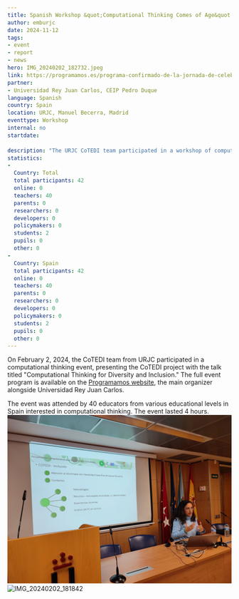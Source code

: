 ```yaml
---
title: Spanish Workshop &quot;Computational Thinking Comes of Age&quot;
author: emburjc
date: 2024-11-12
tags: 
- event
- report
- news
hero: IMG_20240202_182732.jpeg
link: https://programamos.es/programa-confirmado-de-la-jornada-de-celebracion-el-pensamiento-computacional-se-hace-mayor-de-edad/
partner: 
- Universidad Rey Juan Carlos, CEIP Pedro Duque
language: Spanish
country: Spain
location: URJC, Manuel Becerra, Madrid
eventtype: Workshop
internal: no
startdate: 

description: "The URJC CoTEDI team participated in a workshop of computational thinking, presenting the CoTEDI project."
statistics: 
- 
  Country: Total
  total participants: 42
  online: 0
  teachers: 40
  parents: 0
  researchers: 0
  developers: 0
  policymakers: 0
  students: 2
  pupils: 0
  other: 0
- 
  Country: Spain
  total participants: 42
  online: 0
  teachers: 40
  parents: 0
  researchers: 0
  developers: 0
  policymakers: 0
  students: 2
  pupils: 0
  other: 0
---
```


On February 2, 2024, the CoTEDI team from URJC participated in a computational thinking event, presenting the CoTEDI project with the talk titled &quot;Computational Thinking for Diversity and Inclusion.&quot; The full event program is available on the [Programamos website](https://programamos.es/programa-confirmado-de-la-jornada-de-celebracion-el-pensamiento-computacional-se-hace-mayor-de-edad/), the main organizer alongside Universidad Rey Juan Carlos.

The event was attended by 40 educators from various educational levels in Spain interested in computational thinking. The event lasted 4 hours.
![IMG_20240202_182834](IMG_20240202_182834.jpeg)
![IMG_20240202_181842](IMG_20240202_181842.jpeg)
